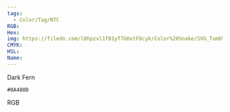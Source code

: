 ```yaml
---
tags:
  - Color/Tag/NTC
RGB:
Hex:
img: https://filedn.com/l0hpzxl1f01yT7GHxtF8cyk/Color%20Snake/SVG_Tumb%20Mass%20No%20Name/0A480D.svg
CMYK:
HSL:
Name:
---
```

Dark Fern
```palette
#0A480D
```
RGB
